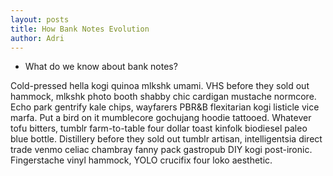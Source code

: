 ```yaml
---
layout: posts
title: How Bank Notes Evolution
author: Adri
---
```


* What do we know about bank notes?

Cold-pressed hella kogi quinoa mlkshk umami. VHS before they sold out hammock, mlkshk photo booth shabby chic cardigan mustache normcore. Echo park gentrify kale chips, wayfarers PBR&B flexitarian kogi listicle vice marfa. Put a bird on it mumblecore gochujang hoodie tattooed. Whatever tofu bitters, tumblr farm-to-table four dollar toast kinfolk biodiesel paleo blue bottle. Distillery before they sold out tumblr artisan, intelligentsia direct trade venmo celiac chambray fanny pack gastropub DIY kogi post-ironic. Fingerstache vinyl hammock, YOLO crucifix four loko aesthetic.